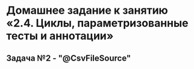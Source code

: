 # Домашнее задание к занятию «2.4. Циклы, параметризованные тесты и аннотации»
## Задача №2 - "@CsvFileSource"